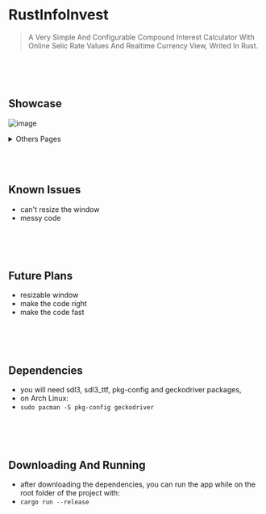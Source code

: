 # **RustInfoInvest**
> A Very Simple And Configurable Compound Interest Calculator With Online Selic Rate Values And Realtime Currency View, Writed In Rust. 

<br/>
<br/>
<br/>

## **Showcase**
![image](https://github.com/user-attachments/assets/aaae884f-cc3a-48bd-9b40-86f1afce2607)
<details> <summary>Others Pages</summary>

  
- Realtime Currency Page
![image](https://github.com/user-attachments/assets/8bbe14fd-a0df-4fc6-bbd5-243cc4d15aa4)


- Investment Wallet Page
![image](https://github.com/user-attachments/assets/d9fe6c98-5797-463f-9de0-a33cf84d7e99)


- Selic Historic Page
![image](https://github.com/user-attachments/assets/d9493d19-8313-4db8-9a49-29ce006a635e)
</details>

<br/>
<br/>
<br/>

## **Known Issues**
- can't resize the window
- messy code

<br/>
<br/>
<br/>

## **Future Plans**
- resizable window
- make the code right
- make the code fast

<br/>
<br/>
<br/>

## **Dependencies**
- you will need sdl3, sdl3_ttf, pkg-config and geckodriver packages,
- on Arch Linux: 
- ```sudo pacman -S pkg-config geckodriver```

<br/>
<br/>
<br/>

## **Downloading And Running**
- after downloading the dependencies, you can run the app while on the root folder of the project with:
- ```cargo run --release```
